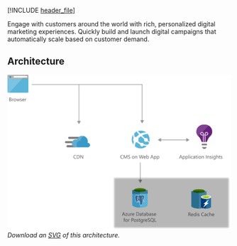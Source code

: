 


[!INCLUDE [header_file](../../../includes/sol-idea-header.md)]

Engage with customers around the world with rich, personalized digital marketing experiences. Quickly build and launch digital campaigns that automatically scale based on customer demand.

## Architecture

![Architecture Diagram](../media/digital-marketing-using-azure-database-for-postgresql.png)
*Download an [SVG](../media/digital-marketing-using-azure-database-for-postgresql.svg) of this architecture.*
